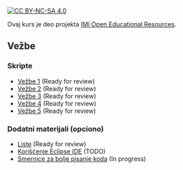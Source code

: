 [![CC BY-NC-SA 4.0][licence-shield]][licence]

Ovaj kurs je deo projekta [IMI Open Educational Resources](https://imioer.github.io).

## Vežbe

### Skripte

- [Vežbe 1](vezbe/01.md)  (Ready for review)
- [Vežbe 2](vezbe/02.md)  (Ready for review)
- [Vežbe 3](vezbe/03.md)  (Ready for review)
- [Vežbe 4](vezbe/04.md)  (Ready for review)
- [Vežbe 5](vezbe/05.md)  (Ready for review)

### Dodatni materijali (opciono)

- [Liste](korisni-materijali/liste.md)  (Ready for review)
- [Korišćenje Eclipse IDE](korisni-materijali/eclipse.md) (TODO)
- [Smernice za bolje pisanje koda](korisni-materijali/bolji-kod.md) (In progress)

[licence]: http://creativecommons.org/licenses/by-nc-sa/4.0/
[licence-shield]: https://img.shields.io/badge/License-CC%20BY--NC--SA%204.0-lightgrey.svg
